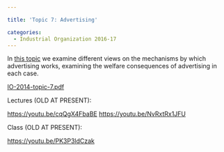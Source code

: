 ```yaml
---

title: 'Topic 7: Advertising'

categories:
  - Industrial Organization 2016-17
---
```

In <a href="https://www.tholden.org/wp-content/uploads/2014/12/IO-2014-topic-7.pdf">this topic</a> we examine different views on the mechanisms by which advertising works, examining the welfare consequences of advertising in each case.

<object data="https://www.tholden.org/wp-content/uploads/2014/12/IO-2014-topic-7.pdf" type="application/pdf" width="100%" height="100%"><a href="https://www.tholden.org/wp-content/uploads/2014/12/IO-2014-topic-7.pdf">IO-2014-topic-7.pdf</a></object>

Lectures (OLD AT PRESENT):

https://youtu.be/cqQgX4FbaBE
https://youtu.be/NvRxtRx1JFU

Class (OLD AT PRESENT):

https://youtu.be/PK3P3ldCzak